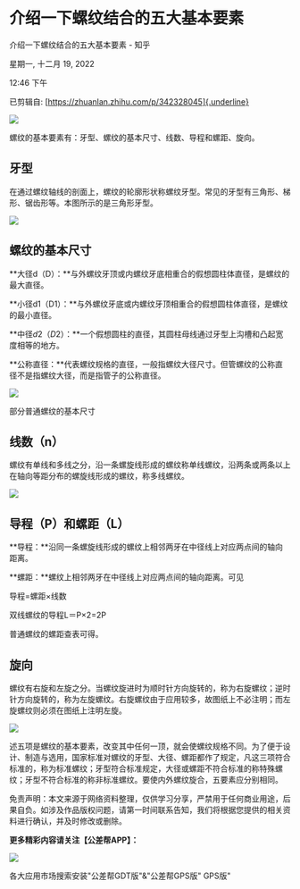 # 介绍一下螺纹结合的五大基本要素

介绍一下螺纹结合的五大基本要素 - 知乎

星期一, 十二月 19, 2022

12:46 下午

 

已剪辑自: [https://zhuanlan.zhihu.com/p/342328045]{.underline}

![](../../../assets/003_介绍一下螺纹结合的五大基本要素_-_知乎_000.png) 

螺纹的基本要素有：牙型、螺纹的基本尺寸、线数、导程和螺距、旋向。

牙型
----

在通过螺纹轴线的剖面上，螺纹的轮廓形状称螺纹牙型。常见的牙型有三角形、梯形、锯齿形等。本图所示的是三角形牙型。

 

![](../../../assets/003_介绍一下螺纹结合的五大基本要素_-_知乎_001.png) 

 

螺纹的基本尺寸
--------------

**大径d（D）：**与外螺纹牙顶或内螺纹牙底相重合的假想圆柱体直径，是螺纹的最大直径。

**小径d1（D1）：**与外螺纹牙底或内螺纹牙顶相重合的假想圆柱体直径，是螺纹的最小直径。

**中径*d*2（*D*2）：**一个假想圆柱的直径，其圆柱母线通过牙型上沟槽和凸起宽度相等的地方。

**公称直径：**代表螺纹规格的直径，一般指螺纹大径尺寸。但管螺纹的公称直径不是指螺纹大径，而是指管子的公称直径。

 

![](../../../assets/003_介绍一下螺纹结合的五大基本要素_-_知乎_002.png) 

部分普通螺纹的基本尺寸

线数（n）
---------

螺纹有单线和多线之分，沿一条螺旋线形成的螺纹称单线螺纹，沿两条或两条以上在轴向等距分布的螺旋线形成的螺纹，称多线螺纹。

 

![](../../../assets/003_介绍一下螺纹结合的五大基本要素_-_知乎_003.png) 

 

导程（P）和螺距（L）
--------------------

**导程：**沿同一条螺旋线形成的螺纹上相邻两牙在中径线上对应两点间的轴向距离。

**螺距：**螺纹上相邻两牙在中径线上对应两点间的轴向距离。可见

导程=螺距×线数

双线螺纹的导程L＝P×2=2P

普通螺纹的螺距查表可得。

旋向
----

螺纹有右旋和左旋之分。当螺纹旋进时为顺时针方向旋转的，称为右旋螺纹；逆时针方向旋转的，称为左旋螺纹。右旋螺纹由于应用较多，故图纸上不必注明；而左旋螺纹则必须在图纸上注明左旋。

 

![](../../../assets/003_介绍一下螺纹结合的五大基本要素_-_知乎_004.png) 

 

述五项是螺纹的基本要素，改变其中任何一顶，就会使螺纹规格不同。为了便于设计、制造与选用，国家标准对螺纹的牙型、大径、螺距都作了规定，凡这三项符合标准的，称为标准螺纹；牙型符合标准规定，大径或螺距不符合标准的称特殊螺纹；牙型不符合标准的称非标准螺纹。要使内外螺纹旋合，五要素应分别相同。

 

免责声明：本文来源于网络资料整理，仅供学习分享，严禁用于任何商业用途，后果自负。如涉及作品版权问题，请第一时间联系告知，我们将根据您提供的相关资料进行确认，并及时修改或删除。

**更多精彩内容请关注【公差帮APP】：**

![](../../../assets/003_介绍一下螺纹结合的五大基本要素_-_知乎_005.png) 

各大应用市场搜索安装"公差帮GDT版"&"公差帮GPS版"
GPS版"
